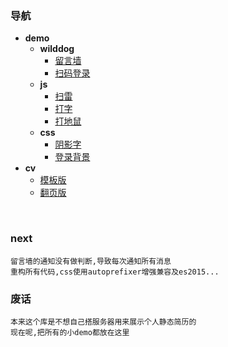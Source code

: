 


### 导航
   
  * **demo** 
    * **wilddog**
        * [留言墙](https://zhangyuhan2016.github.io/views/mesWall.html)
        * [扫码登录](./demo/qrcode/REMADE.md)
    * **js**
        * [扫雷](https://zhangyuhan2016.github.io/views/mine.html)
        * [打字](https://zhangyuhan2016.github.io/views/gameType.html)
        * [打地鼠](https://zhangyuhan2016.github.io/views/%E6%89%93%E5%9C%B0%E9%BC%A0.html)
    * **css**
        * [阴影字](https://zhangyuhan2016.github.io/views/Font_3D.html)
        * [登录背景](https://zhangyuhan2016.github.io/views/login.html)
  * **cv**
    * [模板版](https://zhangyuhan2016.github.io/)
    * [翻页版](https://zhangyuhan2016.github.io/views/cv1.html) 
     
    
     
### next

    留言墙的通知没有做判断,导致每次通知所有消息
    重构所有代码,css使用autoprefixer增强兼容及es2015...
### 废话
    本来这个库是不想自己搭服务器用来展示个人静态简历的
    现在呢,把所有的小demo都放在这里
    
